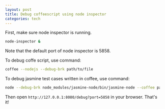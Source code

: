```yaml
---
layout: post
title: Debug coffeescript using node inspector
categories: tech
---
```


First, make sure node inspector is running.

``` bash
node-inspector &
```

Note that the default port of node inspector is 5858.

To debug coffe script, use command:

``` bash
coffee --nodejs --debug-brk path/to/file
```

To debug jasmine test cases written in coffee, use command:

``` bash
node --debug-brk node_modules/jasmine-node/bin/jasmine-node --coffee path/to/spec/
```

Then open `http://127.0.0.1:8080/debug?port=5858` in your browser. That's it!
